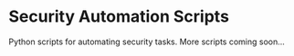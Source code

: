 # Security Automation Scripts

Python scripts for automating security tasks. More scripts coming soon...
